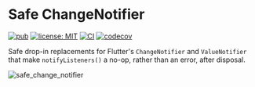 # Safe ChangeNotifier

[![pub](https://img.shields.io/pub/v/safe_change_notifier.svg)](https://pub.dev/packages/safe_change_notifier)
[![license: MIT](https://img.shields.io/badge/license-MIT-green.svg)](https://opensource.org/licenses/MIT)
[![CI](https://github.com/canonical/ubuntu-flutter-plugins/workflows/CI/badge.svg)](https://github.com/canonical/ubuntu-flutter-plugins/actions/workflows/ci.yaml)
[![codecov](https://codecov.io/gh/canonical/ubuntu-flutter-plugins/branch/main/graph/badge.svg)](https://codecov.io/gh/canonical/ubuntu-flutter-plugins)

Safe drop-in replacements for Flutter's `ChangeNotifier` and `ValueNotifier`
that make `notifyListeners()` a no-op, rather than an error, after disposal.

![safe_change_notifier](https://github.com/canonical/ubuntu-flutter-plugins/raw/main/packages/safe_change_notifier/images/safe_change_notifier.png)

